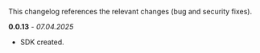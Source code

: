 This changelog references the relevant changes (bug and security fixes).

**0.0.13** - _07.04.2025_
* SDK created.

